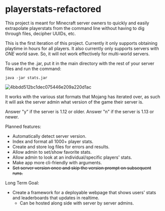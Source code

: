# playerstats-refactored

This project is meant for Minecraft server owners to quickly and easily extrapolate playerstats from the command line
without having to dig through files, decipher UUIDs, etc.

This is the first iteration of this project. Currently it only supports obtaining playtime in hours for all players.
It also currently only supports servers with *ONE* world save. So, it will not work effectively for multi-world servers.

To use the the .jar, put it in the main directory with the rest of your server files and run the command:

`java -jar stats.jar`

![4bbdd512bc1dec075446e209a220d1ac](https://user-images.githubusercontent.com/73813963/225777018-ce5615a5-a6d5-4026-abf2-f36b4c8db220.gif)

It works with the various stat formats that Mojang has iterated over, as such it will ask the server admin what version of the game their server is.

Answer "y" if the server is 1.12 or older.
Answer "n" if the server is 1.13 or newer.

Planned features:

- Automatically detect server version.
- Index and format all 1000+ player stats.
- Create and store log files for errors and results.
- Allow admin to set/show favorite stats.
- Allow admin to look at an individual/specific players' stats.
- Make app more cli-friendly with arguments.
- ~~Set server version once and skip the version prompt on subsequent runs.~~

Long Term Goal:

- Create a framework for a deployable webpage that shows users' stats and leaderboards that updates in realtime.
  - Can be hosted along side with server by server admins.
